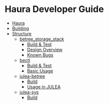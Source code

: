 # Haura Developer Guide

- [Haura](./haura.md)
- [Building](./build.md)
- [Structure](./structure.md)
  - [betree\_storage\_stack](./betree.md)
    - [Build & Test](./betree/build.md)
    - [Design Overview](./betree/design.md)
    - [Known Bugs](./betree/bugs.md)
  - [bectl](./bectl.md)
    - [Build & Test](./bectl/build.md)
    - [Basic Usage](./bectl/usage.md)
  - [julea-betree](./julea-betree.md)
    - [Build]()
    - [Usage in JULEA]()
  - [julea-sys](./julea-sys.md)
    - [Build]()
